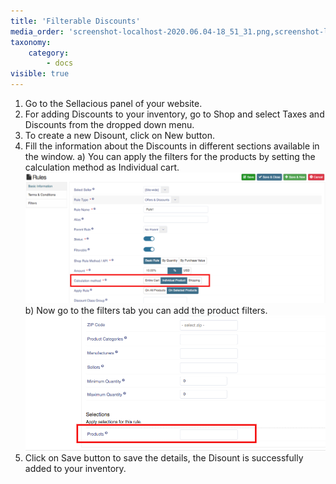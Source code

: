```yaml
---
title: 'Filterable Discounts'
media_order: 'screenshot-localhost-2020.06.04-18_51_31.png,screenshot-localhost-2020.06.04-18_53_27.png'
taxonomy:
    category:
        - docs
visible: true
---
```


1. Go to the Sellacious panel of your website.
2. For adding Discounts to your inventory, go to Shop and select Taxes and Discounts from the dropped down menu.
3. To create a new Disount, click on New button.
4. Fill the information about the Discounts in different sections available in the window.
	a) You can apply the filters for the products by setting the calculation method as Individual cart.![](screenshot-localhost-2020.06.04-18_51_31.png)
    b) Now go to the filters tab you can add the product filters.![](screenshot-localhost-2020.06.04-18_53_27.png)
5. Click on Save button to save the details, the Disount is successfully added to your inventory.
